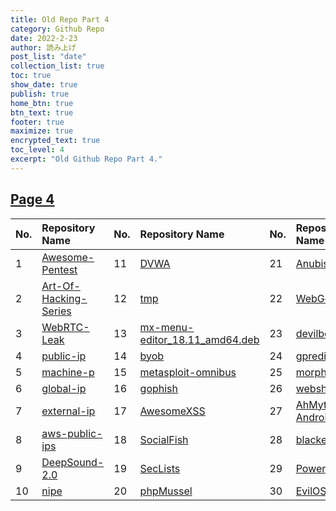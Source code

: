 ```yaml
---
title: Old Repo Part 4
category: Github Repo
date: 2022-2-23
author: 読み上げ
post_list: "date"
collection_list: true
toc: true
show_date: true
publish: true
home_btn: true
btn_text: true
footer: true
maximize: true
encrypted_text: true
toc_level: 4
excerpt: "Old Github Repo Part 4."
---
```

## [Page 4](https://github.com/orgs/oneplus-x/repositories?page=4)

| No. | Repository Name | No. | Repository Name | No. | Repository Name |
| :---| :-------------- | :---| :-------------- | :---| :-------------- |
|1| [Awesome-Pentest](https://github.com/oneplus-x/Awesome-Pentest/archive/refs/heads/master.zip)|11| [DVWA](https://github.com/oneplus-x/DVWA/archive/refs/heads/master.zip)|21| [Anubis](https://github.com/oneplus-x/Anubis/archive/refs/heads/master.zip)|
|2| [Art-Of-Hacking-Series](https://github.com/oneplus-x/Art-Of-Hacking-Series/archive/refs/heads/master.zip)|12| [tmp](https://github.com/oneplus-x/tmp/archive/refs/heads/master.zip)|22| [WebGoat](https://github.com/oneplus-x/WebGoat/archive/refs/heads/master.zip)|
|3| [WebRTC-Leak](https://github.com/oneplus-x/WebRTC-Leak/archive/refs/heads/master.zip)|13| [mx-menu-editor_18.11_amd64.deb](https://github.com/oneplus-x/mx-menu-editor_18.11_amd64.deb/archive/refs/heads/master.zip)|23| [devilbox](https://github.com/oneplus-x/devilbox/archive/refs/heads/master.zip)|
|4| [public-ip](https://github.com/oneplus-x/public-ip/archive/refs/heads/master.zip)|14| [byob](https://github.com/oneplus-x/byob/archive/refs/heads/master.zip)|24| [gpredict](https://github.com/oneplus-x/gpredict/archive/refs/heads/master.zip)|
|5| [machine-p](https://github.com/oneplus-x/machine-p/archive/refs/heads/master.zip)|15| [metasploit-omnibus](https://github.com/oneplus-x/metasploit-omnibus/archive/refs/heads/master.zip)|25| [morpheus](https://github.com/oneplus-x/morpheus/archive/refs/heads/master.zip)|
|6| [global-ip](https://github.com/oneplus-x/global-ip/archive/refs/heads/master.zip)|16| [gophish](https://github.com/oneplus-x/gophish/archive/refs/heads/master.zip)|26| [webshell](https://github.com/oneplus-x/webshell/archive/refs/heads/master.zip)|
|7| [external-ip](https://github.com/oneplus-x/external-ip/archive/refs/heads/master.zip)|17| [AwesomeXSS](https://github.com/oneplus-x/AwesomeXSS/archive/refs/heads/master.zip)|27| [AhMyth-Android-RAT](https://github.com/oneplus-x/AhMyth-Android-RAT/archive/refs/heads/master.zip)|
|8| [aws-public-ips](https://github.com/oneplus-x/aws-public-ips/archive/refs/heads/master.zip)|18| [SocialFish](https://github.com/oneplus-x/SocialFish/archive/refs/heads/master.zip)|28| [blackeye](https://github.com/oneplus-x/blackeye/archive/refs/heads/master.zip)|
|9| [DeepSound-2.0](https://github.com/oneplus-x/DeepSound-2.0/archive/refs/heads/master.zip)|19| [SecLists](https://github.com/oneplus-x/SecLists/archive/refs/heads/master.zip)|29| [PowerUpSQL](https://github.com/oneplus-x/PowerUpSQL/archive/refs/heads/master.zip)|
|10| [nipe](https://github.com/oneplus-x/nipe/archive/refs/heads/master.zip)|20| [phpMussel](https://github.com/oneplus-x/phpMussel/archive/refs/heads/master.zip)|30| [EvilOSX](https://github.com/oneplus-x/EvilOSX/archive/refs/heads/master.zip)|
